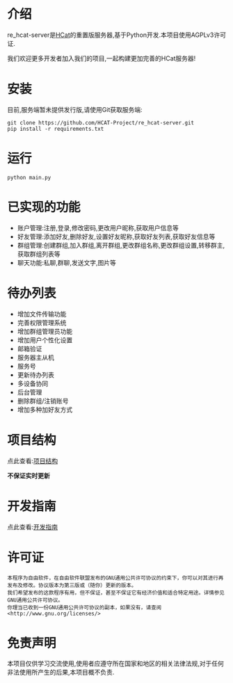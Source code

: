 # 介绍

re_hcat-server是[HCat](https://hcat.online)的重置版服务器,基于Python开发.本项目使用AGPLv3许可证.

我们欢迎更多开发者加入我们的项目,一起构建更加完善的HCat服务器!

# 安装

目前,服务端暂未提供发行版,请使用Git获取服务端:

```shell
git clone https://github.com/HCAT-Project/re_hcat-server.git
pip install -r requirements.txt
```

# 运行

```shell
python main.py
```

# 已实现的功能

- 账户管理:注册,登录,修改密码,更改用户昵称,获取用户信息等
- 好友管理:添加好友,删除好友,设置好友昵称,获取好友列表,获取好友信息等
- 群组管理:创建群组,加入群组,离开群组,更改群组名称,更改群组设置,转移群主,获取群组列表等
- 聊天功能:私聊,群聊,发送文字,图片等

# 待办列表

- 增加文件传输功能
- 完善权限管理系统
- 增加群组管理员功能
- 增加用户个性化设置
- 邮箱验证
- 服务器主从机
- 服务号
- 更新待办列表
- 多设备协同
- 后台管理
- 删除群组/注销账号
- 增加多种加好友方式

# 项目结构

点此查看:[项目结构](doc/project_structure_zh-hans.md)

**不保证实时更新**

# 开发指南

点此查看:[开发指南](doc/dev_guide_zh-hans.md)

# 许可证

```
本程序为自由软件，在自由软件联盟发布的GNU通用公共许可协议的约束下，你可以对其进行再发布及修改。协议版本为第三版或（随你）更新的版本。
我们希望发布的这款程序有用，但不保证，甚至不保证它有经济价值和适合特定用途。详情参见GNU通用公共许可协议。
你理当已收到一份GNU通用公共许可协议的副本，如果没有，请查阅<http://www.gnu.org/licenses/>
```

# 免责声明

本项目仅供学习交流使用,使用者应遵守所在国家和地区的相关法律法规,对于任何非法使用所产生的后果,本项目概不负责.

